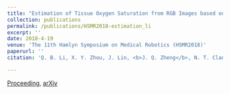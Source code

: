 ```yaml
---
title: "Estimation of Tissue Oxygen Saturation from RGB Images based on Pixel-level Image Translation"
collection: publications
permalink: /publications/HSMR2018-estimation_li
excerpt: ''
date: 2018-4-19
venue: 'The 11th Hamlyn Symposium on Medical Robotics (HSMR2018)'
paperurl: ''
citation: 'Q. B. Li, X. Y. Zhou, J. Lin, <b>J. Q. Zheng</b>, N. T. Clancy, and D. S. Elson, "Estimation of Tissue Oxygen Saturation from RGB Images based on Pixel-level Image Translation", in <i>Proc. of the Hamlyn Symposium on Medical Robotics (HSMR)</i>, 2018.'

--- 
```


[Proceeding](https://www.ukras.org/wp-content/uploads/2018/10/proceedings_HSMR18_lo-4.pdf), [arXiv](https://arxiv.org/ftp/arxiv/papers/1804/1804.07116.pdf)
